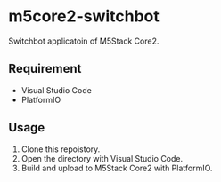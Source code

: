 # m5core2-switchbot
Switchbot applicatoin of M5Stack Core2.

## Requirement
* Visual Studio Code
* PlatformIO

## Usage
1. Clone this repoistory.
2. Open the directory with Visual Studio Code.
3. Build and upload to M5Stack Core2 with PlatformIO.

